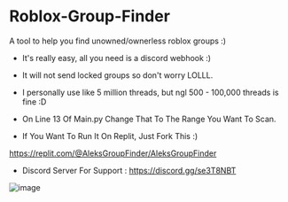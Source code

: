 # Roblox-Group-Finder
A tool to help you find unowned/ownerless roblox groups :)


- It's really easy, all you need is a discord webhook :)


- It will not send locked groups so don't worry LOLLL.


- I personally use like 5 million threads, but ngl 500 - 100,000 threads is fine :D


- On Line 13 Of Main.py Change That To The Range You Want To Scan.


- If You Want To Run It On Replit, Just Fork This :)

https://replit.com/@AleksGroupFinder/AleksGroupFinder



- Discord Server For Support : https://discord.gg/se3T8NBT


![image](https://user-images.githubusercontent.com/71937946/126581208-a7f5a013-7869-4b28-8ba6-c81f1d9e5405.png)
